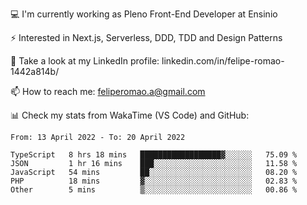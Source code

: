 💻 I'm currently working as Pleno Front-End Developer at Ensinio

⚡ Interested in Next.js, Serverless, DDD, TDD and Design Patterns

👥 Take a look at my LinkedIn profile: linkedin.com/in/felipe-romao-1442a814b/

📫 How to reach me: feliperomao.a@gmail.com

📊 Check my stats from WakaTime (VS Code) and GitHub:

<!--START_SECTION:waka-->

```text
From: 13 April 2022 - To: 20 April 2022

TypeScript   8 hrs 18 mins   ██████████████████▓░░░░░░   75.09 %
JSON         1 hr 16 mins    ███░░░░░░░░░░░░░░░░░░░░░░   11.58 %
JavaScript   54 mins         ██░░░░░░░░░░░░░░░░░░░░░░░   08.20 %
PHP          18 mins         ▓░░░░░░░░░░░░░░░░░░░░░░░░   02.83 %
Other        5 mins          ▒░░░░░░░░░░░░░░░░░░░░░░░░   00.86 %
```

<!--END_SECTION:waka-->
